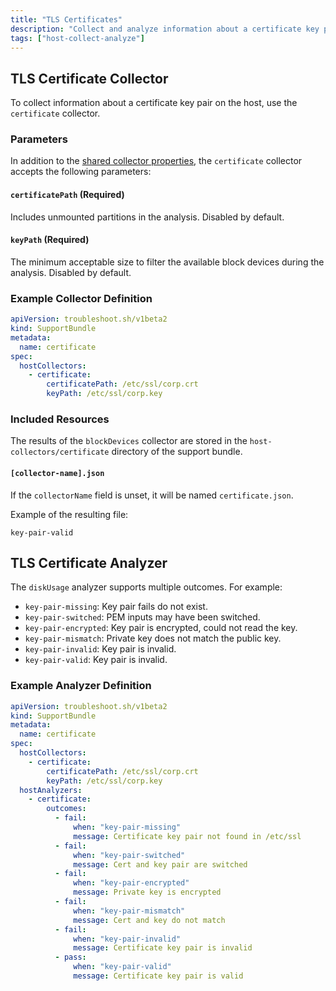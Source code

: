 ```yaml
---
title: "TLS Certificates"
description: "Collect and analyze information about a certificate key pair."
tags: ["host-collect-analyze"]
---
```



## TLS Certificate Collector

To collect information about a certificate key pair on the host, use the `certificate` collector.

### Parameters

In addition to the [shared collector properties](/collect/collectors/#shared-properties), the `certificate` collector accepts the following parameters:

#### `certificatePath` (Required)
Includes unmounted partitions in the analysis. Disabled by default.

#### `keyPath` (Required)
The minimum acceptable size to filter the available block devices during the analysis. Disabled by default.

### Example Collector Definition

```yaml
apiVersion: troubleshoot.sh/v1beta2
kind: SupportBundle
metadata:
  name: certificate
spec:
  hostCollectors:
    - certificate:
        certificatePath: /etc/ssl/corp.crt
        keyPath: /etc/ssl/corp.key
```

### Included Resources

The results of the `blockDevices` collector are stored in the `host-collectors/certificate` directory of the support bundle.

#### `[collector-name].json`

If the `collectorName` field is unset, it will be named `certificate.json`.

Example of the resulting file:

```
key-pair-valid
```

## TLS Certificate Analyzer

The `diskUsage` analyzer supports multiple outcomes. For example:

- `key-pair-missing`: Key pair fails do not exist.
- `key-pair-switched`: PEM inputs may have been switched.
- `key-pair-encrypted`: Key pair is encrypted, could not read the key.
- `key-pair-mismatch`: Private key does not match the public key.
- `key-pair-invalid`: Key pair is invalid.
- `key-pair-valid`: Key pair is invalid.

### Example Analyzer Definition

```yaml
apiVersion: troubleshoot.sh/v1beta2
kind: SupportBundle
metadata:
  name: certificate
spec:
  hostCollectors:
    - certificate:
        certificatePath: /etc/ssl/corp.crt
        keyPath: /etc/ssl/corp.key
  hostAnalyzers:
    - certificate:
        outcomes:
          - fail:
              when: "key-pair-missing"
              message: Certificate key pair not found in /etc/ssl
          - fail:
              when: "key-pair-switched"
              message: Cert and key pair are switched
          - fail:
              when: "key-pair-encrypted"
              message: Private key is encrypted
          - fail:
              when: "key-pair-mismatch"
              message: Cert and key do not match
          - fail:
              when: "key-pair-invalid"
              message: Certificate key pair is invalid
          - pass:
              when: "key-pair-valid"
              message: Certificate key pair is valid
```
